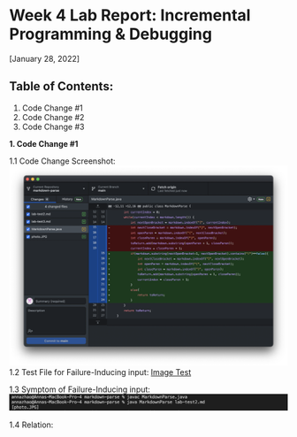 # Week 4 Lab Report: Incremental Programming & Debugging
[January 28, 2022]

## Table of Contents:
1. Code Change #1
2. Code Change #2
3. Code Change #3

**1. Code Change #1**

1.1 Code Change Screenshot:
![Image](Images2/imageCodeChange.png)
1.2 Test File for Failure-Inducing input:
[Image Test](https://annaz0506.github.io/markdown-parse/lab-test2.html)

1.3 Symptom of Failure-Inducing input:
![Image](Images2/imageFailureInducingOutput.png)

1.4 Relation:
